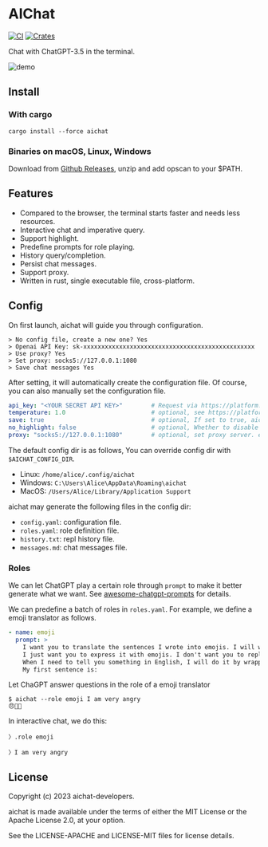 # AIChat

[![CI](https://github.com/sigoden/aichat/actions/workflows/ci.yaml/badge.svg)](https://github.com/sigoden/aichat/actions/workflows/ci.yaml)
[![Crates](https://img.shields.io/crates/v/aichat.svg)](https://crates.io/crates/aichat)

Chat with ChatGPT-3.5 in the terminal.

![demo](https://user-images.githubusercontent.com/4012553/222897111-dd5015a0-abc1-4c65-a0fb-d491aba3c427.gif)

## Install

### With cargo

```
cargo install --force aichat
```

### Binaries on macOS, Linux, Windows

Download from [Github Releases](https://github.com/sigoden/aichat/releases), unzip and add opscan to your $PATH.

## Features

- Compared to the browser, the terminal starts faster and needs less resources.
- Interactive chat and imperative query.
- Support highlight.
- Predefine prompts for role playing.
- History query/completion.
- Persist chat messages.
- Support proxy.
- Written in rust, single executable file, cross-platform.

## Config

On first launch, aichat will guide you through configuration.

```
> No config file, create a new one? Yes
> Openai API Key: sk-xxxxxxxxxxxxxxxxxxxxxxxxxxxxxxxxxxxxxxxxxxxxxxxx
> Use proxy? Yes
> Set proxy: socks5://127.0.0.1:1080
> Save chat messages Yes
```

After setting, it will automatically create the configuration file. Of course, you can also manually set the configuration file. 

```yaml
api_key: "<YOUR SECRET API KEY>"        # Request via https://platform.openai.com/account/api-keys
temperature: 1.0                        # optional, see https://platform.openai.com/docs/api-reference/chat/create#chat/create-temperature
save: true                              # optional, If set to true, aichat will save chat messages to message.md
no_highlight: false                     # optional, Whether to disable highlight
proxy: "socks5://127.0.0.1:1080"        # optional, set proxy server. e.g. http://127.0.0.1:8080 or socks5://127.0.0.1:1080
```

The default config dir is as follows, You can override config dir with `$AICHAT_CONFIG_DIR`.

- Linux:   `/home/alice/.config/aichat`
- Windows: `C:\Users\Alice\AppData\Roaming\aichat`
- MacOS:   `/Users/Alice/Library/Application Support`

aichat may generate the following files in the config dir:

- `config.yaml`: configuration file.
- `roles.yaml`: role definition file.
- `history.txt`: repl history file.
- `messages.md`: chat messages file.

### Roles

We can let ChatGPT play a certain role through `prompt` to make it better generate what we want. See [awesome-chatgpt-prompts](https://github.com/f/awesome-chatgpt-prompts) for details.

We can predefine a batch of roles in `roles.yaml`. For example, we define a emoji translator as follows.

```yaml
- name: emoji
  prompt: >
    I want you to translate the sentences I wrote into emojis. I will write the sentence, and you will express it with emojis.
    I just want you to express it with emojis. I don't want you to reply with anything but emoji.
    When I need to tell you something in English, I will do it by wrapping it in curly brackets like {like this}.
    My first sentence is:
```

Let ChaGPT answer questions in the role of a emoji translator

```
$ aichat --role emoji I am very angry
😠💢👿
```

In interactive chat, we do this:

```
〉.role emoji

〉I am very angry
```

## License

Copyright (c) 2023 aichat-developers.

aichat is made available under the terms of either the MIT License or the Apache License 2.0, at your option.

See the LICENSE-APACHE and LICENSE-MIT files for license details.